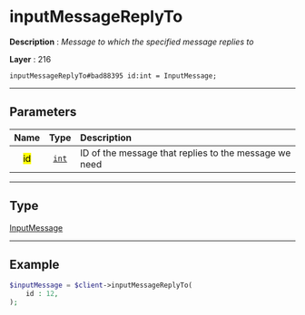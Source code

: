 # inputMessageReplyTo

**Description** : *Message to which the specified message replies to*

**Layer** : 216

```tl
inputMessageReplyTo#bad88395 id:int = InputMessage;
```

---

## Parameters

| Name | Type | Description |
| :---: | :---: | :--- |
| <mark>id</mark> | [`int`](type/int) | ID of the message that replies to the message we need |

---

## Type

[InputMessage](type/InputMessage)

---

## Example

```php
$inputMessage = $client->inputMessageReplyTo(
	id : 12,
);
```